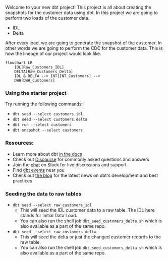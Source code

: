 Welcome to your new dbt project! This project is all about creating the snapshots for the customer data using dbt. In this project we are going to perform two loads of the customer data.

- IDL
- Delta

After every load, we are going to generate the snapshot of the customer. In other words we are going to perform the CDC for the customer data. This is how the lineage of our project would look like.

```mermaid
flowchart LR
    IDL[Raw_Customers_IDL] 
    DELTA[Raw_Customers_Delta]
    IDL & DELTA --> INT[INT_Customers] -->
    DWH[DWH_Customers]
```

### Using the starter project

Try running the following commands:
- `dbt seed --select customers.idl`
- `dbt seed --select customers.delta`
- `dbt run --select customers`
- `dbt snapshot --select customers`


### Resources:
- Learn more about dbt [in the docs](https://docs.getdbt.com/docs/introduction)
- Check out [Discourse](https://discourse.getdbt.com/) for commonly asked questions and answers
- Join the [chat](https://community.getdbt.com/) on Slack for live discussions and support
- Find [dbt events](https://events.getdbt.com) near you
- Check out [the blog](https://blog.getdbt.com/) for the latest news on dbt's development and best practices

### Seeding the data to raw tables

- `dbt seed --select raw_customers_idl`
    - This will seed the IDL customer data to a raw table. The IDL here stands for Initial Data Load.
    - You can also run the shell job `dbt_seed_customers_delta.sh` which is also available as a part of the same repo.
- `dbt seed --select raw_customers_delta`
    - This will seed the delta or just the changed customer records to the raw table.
    - You can also run the shell job `dbt_seed_customers_delta.sh` which is also available as a part of the same repo.
